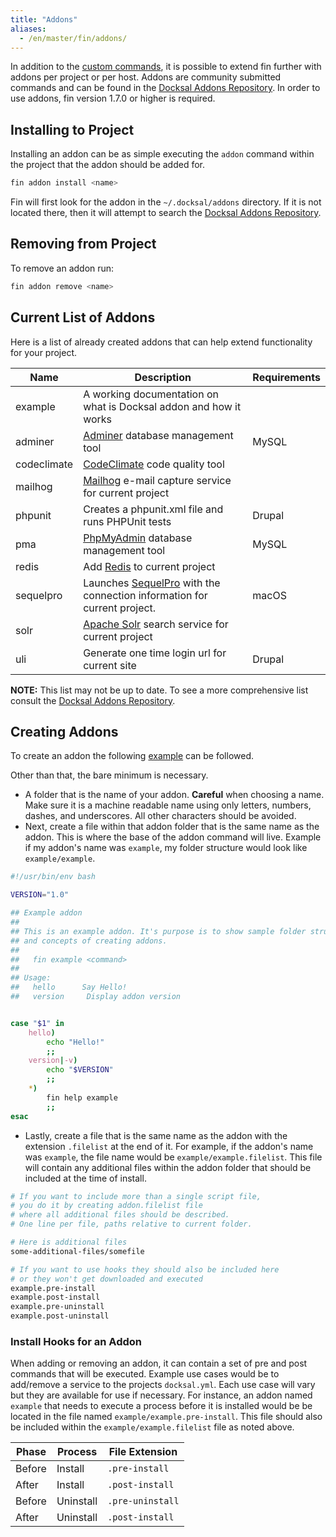 ```yaml
---
title: "Addons"
aliases:
  - /en/master/fin/addons/
---
```


In addition to the [custom commands](../custom-commands), it is possible to extend fin further with addons per project or per host. 
Addons are community submitted commands and can be found in the [Docksal Addons Repository](https://github.com/docksal/addons).
In order to use addons, fin version 1.7.0 or higher is required.

## Installing to Project

Installing an addon can be as simple executing the `addon` command within the project that the addon should be added for.

```bash
fin addon install <name>
```

Fin will first look for the addon in the `~/.docksal/addons` directory. If it is not located there, then it will attempt to search the [Docksal Addons Repository](https://github.com/docksal/addons).

## Removing from Project

To remove an addon run:

```bash
fin addon remove <name>
```

## Current List of Addons

Here is a list of already created addons that can help extend functionality for your project.

|   Name	|  Description 	|  Requirements 	|
|--- |--- |--- |
|   example	|  A working documentation on what is Docksal addon and how it works 	|  |
|   adminer | [Adminer](https://www.adminer.org/) database management tool | MySQL |
|   codeclimate | [CodeClimate](https://codeclimate.com/) code quality tool | |
|   mailhog | [Mailhog](https://github.com/mailhog/MailHog) e-mail capture service for current project |  |
|   phpunit | Creates a phpunit.xml file and runs PHPUnit tests | Drupal |
|   pma | [PhpMyAdmin](https://www.phpmyadmin.net/) database management tool | MySQL |
|   redis | Add [Redis](https://redis.io/) to current project |  |
|   sequelpro | Launches [SequelPro](https://www.sequelpro.com) with the connection information for current project. | macOS |
|   solr | [Apache Solr](http://lucene.apache.org/solr/) search service for current project |  |
|   uli | Generate one time login url for current site | Drupal |

__NOTE:__ This list may not be up to date. To see a more comprehensive list consult the [Docksal Addons Repository](https://github.com/docksal/addons). 

## Creating Addons

To create an addon the following [example](https://github.com/docksal/addons/tree/master/example) can be followed.

Other than that, the bare minimum is necessary.

* A folder that is the name of your addon. **Careful** when choosing a name. Make sure it is a machine readable name using only
letters, numbers, dashes, and underscores. All other characters should be avoided.
* Next, create a file within that addon folder that is the same name as the addon. This is where the base of the addon command will
live. Example if my addon's name was `example`, my folder structure would look like `example/example`.

```bash
#!/usr/bin/env bash

VERSION="1.0"

## Example addon
##
## This is an example addon. It's purpose is to show sample folder structure
## and concepts of creating addons.
##
##   fin example <command>
##
## Usage:
##   hello      Say Hello!
##   version     Display addon version


case "$1" in
	hello)
		echo "Hello!"
		;;
	version|-v)
		echo "$VERSION"
		;;
	*)
		fin help example
		;;
esac
```

* Lastly, create a file that is the same name as the addon with the extension `.filelist` at the end of it. For example, if the addon's name was `example`, the file name would be `example/example.filelist`. This file will contain any additional files within the addon folder that should be included at the time of install.

```bash
# If you want to include more than a single script file,
# you do it by creating addon.filelist file
# where all additional files should be described.
# One line per file, paths relative to current folder.

# Here is additional files
some-additional-files/somefile

# If you want to use hooks they should also be included here
# or they won't get downloaded and executed
example.pre-install
example.post-install
example.pre-uninstall
example.post-uninstall
```

### Install Hooks for an Addon

When adding or removing an addon, it can contain a set of pre and post commands that will be executed. Example use cases would be to add/remove a service to the projects `docksal.yml`. Each use case will vary but they are available for use if necessary. For instance, an addon named `example` that needs to execute a process before it is installed would be be located in the file named `example/example.pre-install`. This file should also be included within the `example/example.filelist` file as noted above.


Phase | Process | File Extension
------|---------|----------------
Before | Install | `.pre-install`
After | Install | `.post-install`
Before | Uninstall | `.pre-uninstall`
After | Uninstall | `.post-install`

